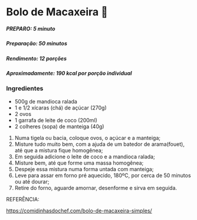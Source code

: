 # Bolo de Macaxeira :cake:

##### PREPARO: 5 minuto 

##### Preparação: 50 minutos

##### Rendimento: 12 porções

##### Aproximadamente: 190 kcal por porção individual

### Ingredientes

- 500g de mandioca ralada
- 1 e 1/2 xícaras (chá) de açúcar (270g)
- 2 ovos
- 1 garrafa de leite de coco (200ml)
- 2 colheres (sopa) de manteiga (40g)

1. Numa tigela ou bacia, coloque ovos, o açúcar e a manteiga;
2. Misture tudo muito bem, com a ajuda de um batedor de arama(fouet), até que 
   a mistura fique homogênea;
3. Em seguida adicione o leite de coco e a mandioca ralada;
4. Misture bem, até que forme uma massa homogênea;
5. Despeje essa mistura numa forma untada com manteiga;
6. Leve para assar em forno pré aquecido, 180ºC, por cerca de 50 minutos ou até dourar;
7. Retire do forno, aguarde amornar, desenforme e sirva em seguida.



REFERÊNCIA:

https://comidinhasdochef.com/bolo-de-macaxeira-simples/

